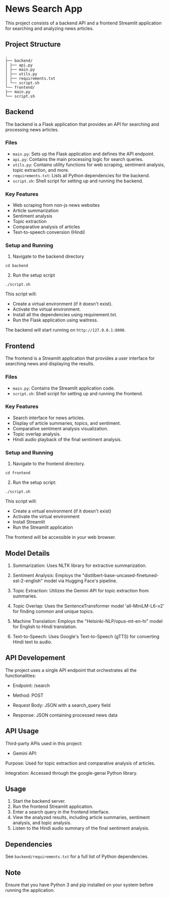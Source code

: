 # News Search App

This project consists of a backend API and a frontend Streamlit application for searching and analyzing news articles.

## Project Structure
```
.
├── backend/
│ ├── api.py
│ ├── main.py
│ ├── utils.py
│ ├── requirements.txt
│ └── script.sh
└── frontend/
├── main.py
└── script.sh
```

## Backend

The backend is a Flask application that provides an API for searching and processing news articles.

### Files
- `main.py`: Sets up the Flask application and defines the API endpoint.
- `api.py`: Contains the main processing logic for search queries.
- `utils.py`: Contains utility functions for web scraping, sentiment analysis, topic extraction, and more.
- `requirements.txt`: Lists all Python dependencies for the backend.
- `script.sh`: Shell script for setting up and running the backend.

### Key Features
- Web scraping from non-js news websites
- Article summarization
- Sentiment analysis
- Topic extraction
- Comparative analysis of articles
- Text-to-speech conversion (Hindi)

### Setup and Running

1. Navigate to the backend directory
```
cd backend
```
2. Run the setup script
```
./script.sh
```
This script will:
- Create a virtual environment (if it doesn't exist).
- Activate the virtual environment.
- Install all the dependencies using requirement.txt.
- Run the Flask application using waitress.

The backend will start running on `http://127.0.0.1:8000`.

## Frontend

The frontend is a Streamlit application that provides a user interface for searching news and displaying the results.

### Files

- `main.py`: Contains the Streamlit application code.
- `script.sh`: Shell script for setting up and running the frontend.

### Key Features

- Search interface for news articles.
- Display of article summaries, topics, and sentiment.
- Comparative sentiment analysis visualization.
- Topic overlap analysis.
- Hindi audio playback of the final sentiment analysis.

### Setup and Running

1. Navigate to the frontend directory.
```
cd frontend
```
2. Run the setup script:
```
./script.sh
```
This script will:
- Create a virtual environment (if it doesn't exist)
- Activate the virtual environment
- Install Streamlit
- Run the Streamlit application

The frontend will be accessible in your web browser.

## Model Details
1. Summarization: Uses NLTK library for extractive summarization.

2. Sentiment Analysis: Employs the "distilbert-base-uncased-finetuned-sst-2-english" model via Hugging Face's pipeline.

3. Topic Extraction: Utilizes the Gemini API for topic extraction from summaries.

4. Topic Overlap: Uses the SentenceTransformer model 'all-MiniLM-L6-v2' for finding common and unique topics.

5. Machine Translation: Employs the "Helsinki-NLP/opus-mt-en-hi" model for English to Hindi translation.

6. Text-to-Speech: Uses Google's Text-to-Speech (gTTS) for converting Hindi text to audio.

## API Developement
The project uses a single API endpoint that orchestrates all the functionalities:

- Endpoint: /search

- Method: POST

- Request Body: JSON with a search_query field

- Response: JSON containing processed news data

## API Usage
Third-party APIs used in this project:

- Gemini API:

Purpose: Used for topic extraction and comparative analysis of articles.

Integration: Accessed through the google-genai Python library.


## Usage

1. Start the backend server.
2. Run the frontend Streamlit application.
3. Enter a search query in the frontend interface.
4. View the analyzed results, including article summaries, sentiment analysis, and topic analysis.
5. Listen to the Hindi audio summary of the final sentiment analysis.

## Dependencies

See `backend/requirements.txt` for a full list of Python dependencies.

## Note

Ensure that you have Python 3 and pip installed on your system before running the application.